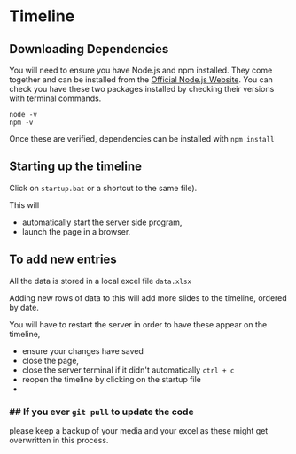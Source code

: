# Timeline

## Downloading Dependencies

You will need to ensure you have Node.js and npm installed. They come together and can be installed from the [Official Node.js Website](https://nodejs.org/en/download).
You can check you have these two packages installed by checking their versions with terminal commands.

```
node -v
npm -v
```

Once these are verified, dependencies can be installed with ``npm install``

## Starting up the timeline

Click on `startup.bat` or a shortcut to the same file). 

This will

- automatically start the server side program,
- launch the page in a browser.

## To add new entries

All the data is stored in a local excel file `data.xlsx`

Adding new rows of data to this will add more slides to the timeline, ordered by date.

You will have to restart the server in order to have these appear on the timeline,

- ensure your changes have saved
- close the page,
- close the server terminal if it didn't automatically `ctrl + c`
- reopen the timeline by clicking on the startup file
- 

### ## If you ever `git pull` to update the code

please keep a backup of your media and your excel as these might get overwritten in this process.
